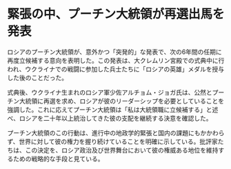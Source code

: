 # 緊張の中、プーチン大統領が再選出馬を発表

ロシアのプーチン大統領が、意外かつ「突発的」な発表で、次の6年間の任期に再度立候補する意向を表明した。この発表は、大クレムリン宮殿での式典中に行われ、ウクライナでの戦闘に参加した兵士たちに「ロシアの英雄」メダルを授与した後のことだった。

式典後、ウクライナ生まれのロシア軍少佐アルチョム・ジョガ氏は、公然とプーチン大統領に再選を求め、ロシアが彼のリーダーシップを必要としていることを強調した。これに応えてプーチン大統領は「私は大統領職に立候補する」と述べ、ロシアを二十年以上統治してきた彼の支配を継続する決意を確認した。

プーチン大統領のこの行動は、進行中の地政学的緊張と国内の課題にもかかわらず、世界に対して彼の権力を握り続けていることを明確に示している。批評家たちは、この決定を、ロシア政治及び世界舞台において彼の権威ある地位を維持するための戦略的な手段と見ている。
